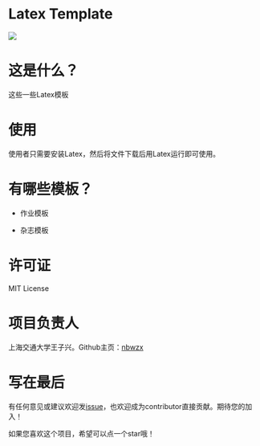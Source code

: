 # Latex Template
![](http://file.elecfans.com/web1/M00/56/9D/o4YBAFs_QpaAL7QSAAOfy3eVAQ8817.png)

这是什么？
=====
这些一些Latex模板

使用
=====
使用者只需要安装Latex，然后将文件下载后用Latex运行即可使用。

有哪些模板？
=====

* 作业模板

* 杂志模板

许可证
=====
MIT License

项目负责人
=====
上海交通大学王子兴。Github主页：[nbwzx](https://github.com/nbwzx)

写在最后
=====
有任何意见或建议欢迎发[issue](https://github.com/nbwzx/Latex-Template/issues/new)，也欢迎成为contributor直接贡献。期待您的加入！

如果您喜欢这个项目，希望可以点一个star哦！
